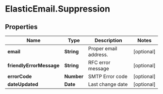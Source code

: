 # ElasticEmail.Suppression

## Properties

Name | Type | Description | Notes
------------ | ------------- | ------------- | -------------
**email** | **String** | Proper email address. | [optional] 
**friendlyErrorMessage** | **String** | RFC error message | [optional] 
**errorCode** | **Number** | SMTP Error code | [optional] 
**dateUpdated** | **Date** | Last change date | [optional] 


